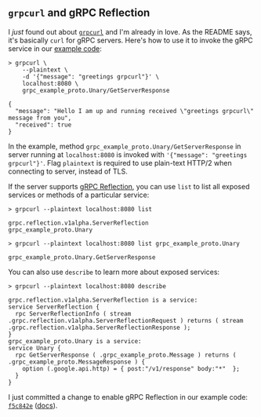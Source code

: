 ## `grpcurl` and gRPC Reflection

I *just* found out about [`grpcurl`](https://github.com/fullstorydev/grpcurl)
and I'm already in love. As the README says, it's basically `curl` for gRPC
servers. Here's how to use it to invoke the gRPC service in our
[example code](https://github.com/thiagorobert/grpc-example):

```
> grpcurl \
    --plaintext \
    -d '{"message": "greetings grpcurl"}' \
    localhost:8080 \
    grpc_example_proto.Unary/GetServerResponse
     
{
  "message": "Hello I am up and running received \"greetings grpcurl\" message from you",                                                                                    
  "received": true
}

```

In the example, method `grpc_example_proto.Unary/GetServerResponse` in server
running at `localhost:8080` is invoked with `'{"message": "greetings grpcurl"}'`.
Flag `plaintext` is required to use plain-text HTTP/2 when connecting to server,
instead of TLS.

If the server supports [gRPC Reflection](https://grpc.github.io/grpc/python/grpc_reflection.html),
you can use `list` to list all exposed services or methods of a particular service:

```
> grpcurl --plaintext localhost:8080 list

grpc.reflection.v1alpha.ServerReflection
grpc_example_proto.Unary

> grpcurl --plaintext localhost:8080 list grpc_example_proto.Unary

grpc_example_proto.Unary.GetServerResponse

```

You can also use `describe` to learn more about exposed services:

```
> grpcurl --plaintext localhost:8080 describe

grpc.reflection.v1alpha.ServerReflection is a service:
service ServerReflection {
  rpc ServerReflectionInfo ( stream .grpc.reflection.v1alpha.ServerReflectionRequest ) returns ( stream .grpc.reflection.v1alpha.ServerReflectionResponse );
}
grpc_example_proto.Unary is a service:
service Unary {
  rpc GetServerResponse ( .grpc_example_proto.Message ) returns ( .grpc_example_proto.MessageResponse ) {
    option (.google.api.http) = { post:"/v1/response" body:"*"  };
  }
}
```

I just committed a change to enable gRPC Reflection in our example code:
[`f5c842e`](https://github.com/thiagorobert/grpc-example/commit/f5c842e7e8a4c964bd23d62f0763085605ed7e69)
([docs](https://github.com/grpc/grpc/blob/master/doc/python/server_reflection.md)).
